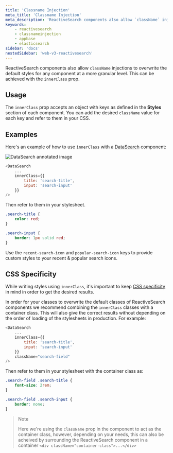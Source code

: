 ```yaml
---
title: 'Classname Injection'
meta_title: 'Classname Injection'
meta_description: 'ReactiveSearch components also allow `className` injections to overwrite the default styles for any component at a more granular level. This can be achieved with the `innerClass` prop.'
keywords:
    - reactivesearch
    - classnameinjection
    - appbase
    - elasticsearch
sidebar: 'docs'
nestedSidebar: 'web-v3-reactivesearch'
---
```


ReactiveSearch components also allow `className` injections to overwrite the default styles for any component at a more granular level. This can be achieved with the `innerClass` prop.

## Usage

The `innerClass` prop accepts an object with keys as defined in the **Styles** section of each component. You can add the desired `className` value for each key and refer to them in your CSS.

## Examples

Here's an example of how to use `innerClass` with a [DataSearch](/docs/reactivesearch/v3/search/datasearch/) component:

![DataSearch annotated image](https://imgur.com/f20AvrZ.png)

```js
<DataSearch
    ...
    innerClass={{
        title: 'search-title',
        input: 'search-input'
    }}
/>
```

Then refer to them in your stylesheet.

```css
.search-title {
	color: red;
}

.search-input {
	border: 1px solid red;
}
```

Use the `recent-search-icon` and `popular-search-icon` keys to provide custom styles to your recent & popular search icons.

## CSS Specificity

While writing styles using `innerClass`, it's important to keep [CSS specificity](https://developer.mozilla.org/en-US/docs/Web/CSS/Specificity) in mind in order to get the desired results.

In order for your classes to overwrite the default classes of ReactiveSearch components we recommend combining the `innerClass` classes with a container class. This will also give the correct results without depending on the order of loading of the stylesheets in production. For example:

```js
<DataSearch
    ...
    innerClass={{
        title: 'search-title',
        input: 'search-input'
    }}
    className="search-field"
/>
```

Then refer to them in your stylesheet with the container class as:

```css
.search-field .search-title {
	font-size: 2rem;
}

.search-field .search-input {
	border: none;
}
```

> Note
>
> Here we're using the `className` prop in the component to act as the container class, however, depending on your needs, this can also be acheived by surrounding the ReactiveSearch component in a container `<div className="container-class">...</div>`
